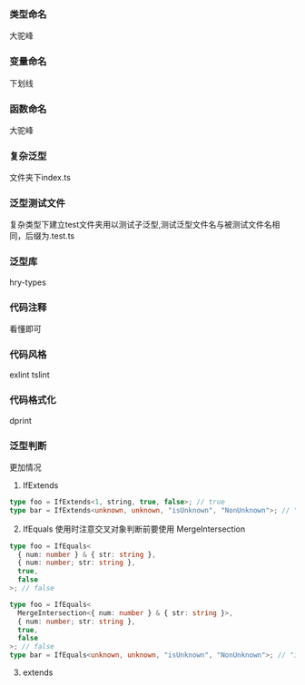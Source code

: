 ### 类型命名

大驼峰

### 变量命名

下划线

### 函数命名

大驼峰

### 复杂泛型

文件夹下index.ts

### 泛型测试文件

复杂类型下建立test文件夹用以测试子泛型,测试泛型文件名与被测试文件名相同，后缀为.test.ts

### 泛型库

hry-types

### 代码注释

看懂即可

### 代码风格

exlint tslint

### 代码格式化

dprint

### 泛型判断

更加情况

1. IfExtends

```ts
type foo = IfExtends<1, string, true, false>; // true
type bar = IfExtends<unknown, unknown, "isUnknown", "NonUnknown">; // "isUnknown"
```

2. IfEquals 使用时注意交叉对象判断前要使用 MergeIntersection

```ts
type foo = IfEquals<
  { num: number } & { str: string },
  { num: number; str: string },
  true,
  false
>; // false

type foo = IfEquals<
  MergeIntersection<{ num: number } & { str: string }>,
  { num: number; str: string },
  true,
  false
>; // false
type bar = IfEquals<unknown, unknown, "isUnknown", "NonUnknown">; // "isUnknown"
```

3. extends

```ts

```
